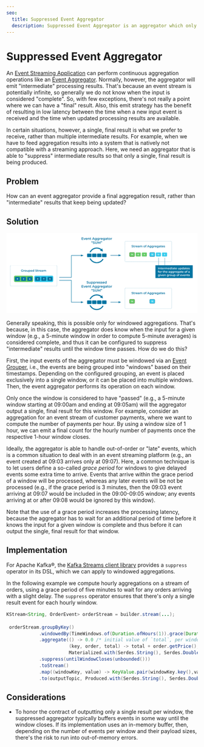```yaml
---
seo:
  title: Suppressed Event Aggregator
  description: Suppressed Event Aggregator is an aggregator which only provides a final aggregation result, rather than including "intermediate" results
---
```

# Suppressed Event Aggregator
An [Event Streaming Application](../event-processing/event-processing-application.md) can perform continuous aggregation operations like an [Event Aggregator](event-aggregator.md).  Normally, however, the aggregator will emit "intermediate" processing results. That's because an event stream is potentially infinite, so generally we do not know when the input is considered "complete". So, with few exceptions, there's not really a point where we can have a "final" result. Also, this emit strategy has the benefit of resulting in low latency between the time when a new input event is received and the time when updated processing results are available.

In certain situations, however, a single, final result is what we prefer to receive, rather than multiple intermediate results. For example, when we have to feed aggregation results into a system that is natively not compatible with a streaming approach. Here, we need an aggregator that is able to "suppress" intermediate results so that only a single, final result is being produced.


## Problem
How can an event aggregator provide a final aggregation result, rather than "intermediate" results that keep being updated?

## Solution
![suppressed-event-aggregator](../img/suppressed-event-aggregator.svg)

Generally speaking, this is possible only for windowed aggregations. That's because, in this case, the aggregator does know when the input for a given window (e.g., a 5-minute window in order to compute 5-minute averages) is considered complete, and thus it can be configured to suppress "intermediate" results until the window time passes. How do we do this?

First, the input events of the aggregator must be windowed via an [Event Grouper](../stream-processing/event-grouper.md), i.e., the events are being grouped into "windows" based on their timestamps. Depending on the configured grouping, an event is placed exclusively into a single window, or it can be placed into multiple windows.
Then, the event aggregator performs its operation on each window.

Only once the window is considered to have "passed" (e.g., a 5-minute window starting at 09:00am and ending at 09:05am) will the aggregator output a single, final result for this window. For example, consider an aggregation for an event stream of customer payments, where we want to compute the number of payments per hour.  By using a window size of 1 hour, we can emit a final count for the hourly number of payments once the respective 1-hour window closes.

Ideally, the aggregator is able to handle out-of-order or "late" events, which is a common situation to deal with in an event streaming platform (e.g., an event created at 09:03 arrives only at 09:07). Here, a common technique is to let users define a so-called _grace period_ for windows to give delayed events some extra time to arrive. Events that arrive within the grace period of a window will be processed, whereas any later events will be not be processed (e.g., if the grace period is 3 minutes, then the 09:03 event arriving at 09:07 would be included in the 09:00-09:05 window; any events arriving at or after 09:08 would be ignored by this window). 

Note that the use of a grace period increases the processing latency, because the aggregator has to wait for an additional period of time before it knows the input for a given window is complete and thus before it can output the single, final result for that window.


## Implementation

For Apache Kafka®, the [Kafka Streams client library](https://docs.confluent.io/platform/current/streams/index.html) provides a `suppress` operator in its DSL, which we can apply to windowed aggregations.

In the following example we compute hourly aggregations on a stream of orders, using a grace period of five minutes to wait for any orders arriving with a slight delay. The `suppress` operator ensures that there's only a single result event for each hourly window.

```java
KStream<String, OrderEvent> orderStream = builder.stream(...);

 orderStream.groupByKey()
            .windowedBy(TimeWindows.of(Duration.ofHours(1)).grace(Duration.ofMinutes(5)))
            .aggregate(() -> 0.0 /* initial value of `total`, per window */,
                       (key, order, total) -> total + order.getPrice(),
                       Materialized.with(Serdes.String(), Serdes.Double()))
            .suppress(untilWindowCloses(unbounded()))
            .toStream()
            .map((windowKey, value) -> KeyValue.pair(windowKey.key(),value))
            .to(outputTopic, Produced.with(Serdes.String(), Serdes.Double()));
```


## Considerations

* To honor the contract of outputting only a single result per window, the suppressed aggregator typically buffers events in some way until the window closes.  If its implementation uses an in-memory buffer, then, depending on the number of events per window and their payload sizes, there's the risk to run into out-of-memory errors.
